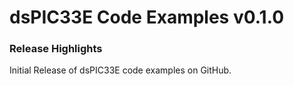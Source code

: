 # dsPIC33E Code Examples v0.1.0
### Release Highlights

Initial Release of dsPIC33E code examples on GitHub.



